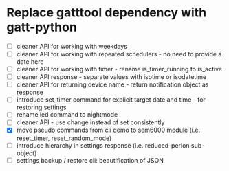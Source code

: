 # Replace gatttool dependency with gatt-python

- [ ] cleaner API for working with weekdays
- [ ] cleaner API for working with repeated schedulers - no need to provide a date here
- [ ] cleaner API for working with timer - rename is_timer_running to is_active 
- [ ] cleaner API response - separate values with isotime or isodatetime
- [ ] cleaner API for returning device name - return notification object as response
- [ ] introduce set_timer command for explicit target date and time - for restoring settings
- [ ] rename led command to nightmode
- [ ] cleaner API - use change instead of set consistently
- [x] move pseudo commands from cli demo to sem6000 module (i.e. reset\_timer, reset\_random_mode)
- [ ] introduce hierarchy in settings response (i.e. reduced-perion sub-object)
- [ ] settings backup / restore cli: beautification of JSON
